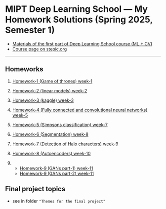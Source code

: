 # MIPT Deep Learning School — My Homework Solutions (Spring 2025, Semester 1)

* [Materials of the first part of Deep Learning School course (ML + CV)](https://github.com/DeepLearningSchool/part_1_ml_cv)
* [Course page on stepic.org](https://stepik.org/course/230362/info)

---
## Homeworks

1. [Homework-1 (Game of thrones) week-1](Mikha_hw_1_game_of_thrones.ipynb)

2. [Homework-2 (linear models) week-2](Mikha_hw_2_linear_models.ipynb)

3. [Homework-3 (kaggle) week-3](Mikha_hw_3_kaggle.ipynb)

4. [Homework-4 (Fully connected and convolutional neural networks) week-5](Mikha_hw_4_conv_cnn.ipynb)

5. [Homework-5 (Simpsons classification) week-7](Mikha_hw_5_simpsons_classification.ipynb)

6. [Homework-6 (Segmentation) week-8](Mikha_hw_6_segmentation.ipynb)

7. [Homework-7 (Detection of Halo characters) week-9](Mikha_hw_7_detectorHalo.ipynb) 

8. [Homework-8 (Autoencoders) week-10](Mikha_hw_8_autoencoders.ipynb)

9.  * [Homework-9 (GANs part-1) week-11](Mikha_hw_9_gans_part_1.ipynb)
    * [Homework-9 (GANs part-2) week-11](Mikha_hw_9_gans_part_2.ipynb)

## Final project topics

* see in folder `"Themes for the final project"` 